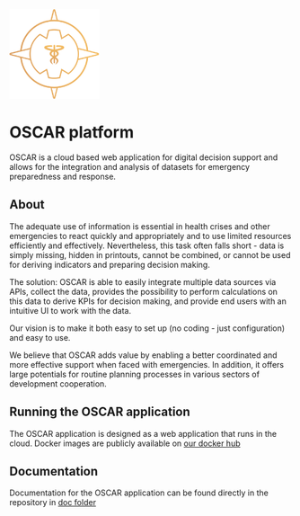<img src='logo/Oscar_logo.svg' width='160'>

# OSCAR platform

OSCAR is a cloud based web application for digital decision support and allows for the integration and analysis of datasets for emergency preparedness and response.

## About

The adequate use of information is essential in health crises and other emergencies to react quickly and appropriately and to use limited resources efficiently and effectively. Nevertheless, this task often falls short - data is simply missing, hidden in printouts, cannot be combined, or cannot be used for deriving indicators and preparing decision making. 

The solution: OSCAR is able to easily integrate multiple data sources via APIs, collect the data, provides the possibility to perform calculations on this data to derive KPIs for decision making, and provide end users with an intuitive UI to work with the data. 

Our vision is to make it both easy to set up (no coding - just configuration) and easy to use.

We believe that OSCAR adds value by enabling a better coordinated and more effective support when faced with emergencies. In addition, it offers large potentials for routine planning processes in various sectors of development cooperation.


## Running the OSCAR application

The OSCAR application is designed as a web application that runs in the cloud. Docker images are publicly available on [our docker hub](https://hub.docker.com/u/oscarplatform)

## Documentation

Documentation for the OSCAR application can be found directly in the repository in [doc folder](./doc/README.md)
